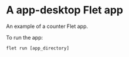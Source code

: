 # A app-desktop Flet app

An example of a counter Flet app.

To run the app:

```
flet run [app_directory]
```